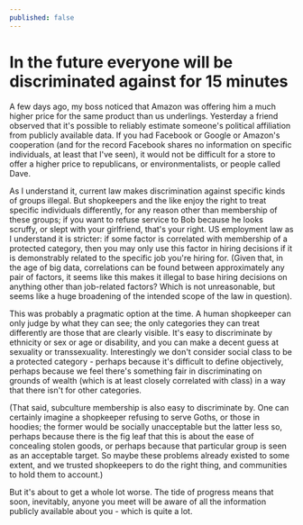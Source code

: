```yaml
---
published: false
---
```


# In the future everyone will be discriminated against for 15 minutes

A few days ago, my boss noticed that Amazon was offering him a much higher price for the same product than us underlings. Yesterday a friend observed that it's possible to reliably estimate someone's political affiliation from publicly available data. If you had Facebook or Google or Amazon's cooperation (and for the record Facebook shares no information on specific individuals, at least that I've seen), it would not be difficult for a store to offer a higher price to republicans, or environmentalists, or people called Dave.

As I understand it, current law makes discrimination against specific kinds of groups illegal. But shopkeepers and the like enjoy the right to treat specific individuals differently, for any reason other than membership of these groups; if you want to refuse service to Bob because he looks scruffy, or slept with your girlfriend, that's your right. US employment law as I understand it is stricter: if some factor is correlated with membership of a protected category, then you may only use this factor in hiring decisions if it is demonstrably related to the specific job you're hiring for. (Given that, in the age of big data, correlations can be found between approximately any pair of factors, it seems like this makes it illegal to base hiring decisions on anything other than job-related factors? Which is not unreasonable, but seems like a huge broadening of the intended scope of the law in question).

This was probably a pragmatic option at the time. A human shopkeeper can only judge by what they can see; the only categories they can treat differently are those that are clearly visible. It's easy to discriminate by ethnicity or sex or age or disability, and you can make a decent guess at sexuality or transsexuality. Interestingly we don't consider social class to be a protected category - perhaps because it's difficult to define objectively, perhaps because we feel there's something fair in discriminating on grounds of wealth (which is at least closely correlated with class) in a way that there isn't for other categories.

(That said, subculture membership is also easy to discriminate by. One can certainly imagine a shopkeeper refusing to serve Goths, or those in hoodies; the former would be socially unacceptable but the latter less so, perhaps because there is the fig leaf that this is about the ease of concealing stolen goods, or perhaps because that particular group is seen as an acceptable target. So maybe these problems already existed to some extent, and we trusted shopkeepers to do the right thing, and communities to hold them to account.)

But it's about to get a whole lot worse. The tide of progress means that soon, inevitably, anyone you meet will be aware of all the information publicly available about you - which is quite a lot.